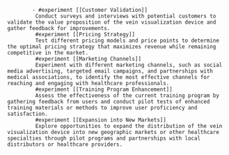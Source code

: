 			- #experiment [[Customer Validation]]
			 Conduct surveys and interviews with potential customers to validate the value proposition of the vein visualization device and gather feedback for improvements.
			 #experiment [[Pricing Strategy]]
			 Test different pricing models and price points to determine the optimal pricing strategy that maximizes revenue while remaining competitive in the market.
			 #experiment [[Marketing Channels]]
			 Experiment with different marketing channels, such as social media advertising, targeted email campaigns, and partnerships with medical associations, to identify the most effective channels for reaching and engaging with healthcare professionals.
			 #experiment [[Training Program Enhancement]]
			 Assess the effectiveness of the current training program by gathering feedback from users and conduct pilot tests of enhanced training materials or methods to improve user proficiency and satisfaction.
			 #experiment [[Expansion into New Markets]]
			 Explore opportunities to expand the distribution of the vein visualization device into new geographic markets or other healthcare specialties through pilot programs and partnerships with local distributors or healthcare providers.


